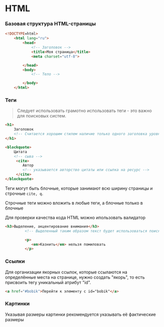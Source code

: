 # HTML 

### Базовая структура HTML-страницы

```html
<!DOCTYPE=html>
    <html lang="ru">
        <head>
            <!-- Заголовок -->
            <title>Моя страница</title>
            <meta charset="utf-8">

        </head>
        <body>
            <!-- Тело -->

        </body>
    </html>
```

### Теги

> Следует использовать грамотно использовать теги - это важно для поисковых систем. 

```html
<h1>
    Заголовок
    <!-- Считается хорошим стилем наличие только одного заголовка уровня h1 -->
</h1>

<blockquote>
    Цитата
    <!-- сыва -->
     <cite>
        Автор
        <!-- указывается авторство цитаты или ссылка на ресурс -->
     </cite>
</blockquote>

```

Теги могут быть блочные, которые занимают всю ширину страницы и строчные `cite, q`.

Строчные теги можно вложить в любые теги, а блочные только в блочные

Для проверки качества кода HTML можно ипользовать валидатор

```html
<h3>Выделение, акцентирование внимания</h3>
         <!-- Выделенный таким образом текст будет использоваться поисковиками как ключевое слово -->

         <p>
            <em>Казнить</em> нельзя помиловать
         </p>
```

### Ссылки

Для организации якорных ссылок, которые ссылаются на определённые места на странице, нужно создать "якорь", то есть присвоить тегу уникальный атрибут "id". 

```html
<a href="#bobik">Перейти к элементу с id="bobik"</a>
```

### Картинки

Указывая размеры картинки рекомендуется указывать её фактические размеры